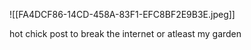 ![[FA4DCF86-14CD-458A-83F1-EFC8BF2E9B3E.jpeg]]

hot chick post to break the internet or atleast my garden